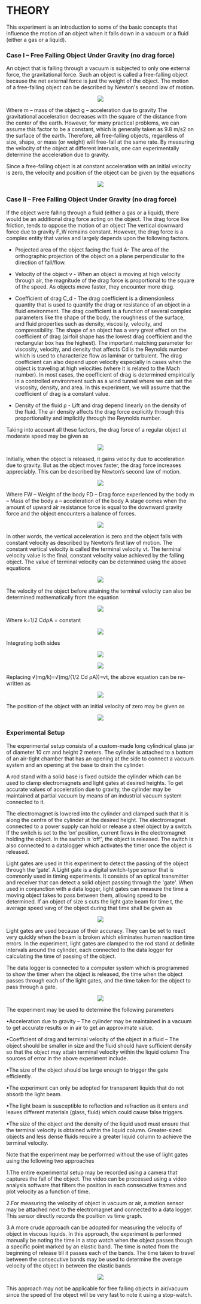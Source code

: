 # THEORY
This experiment is an introduction to some of the basic concepts that influence the motion of an object when it falls down in a vacuum or a fluid (either a gas or a liquid).    

### Case I – Free Falling Object Under Gravity (no drag force)
An object that is falling through a vacuum is subjected to only one external force, the gravitational force. Such an object is called a free-falling object because the net external force is just the weight of the object. The motion of a free-falling object can be described by Newton's second law of motion.

<p align="center">
  <img src="images/1.png">
</p> 
			
Where m – mass of the object
	g – acceleration due to gravity
The gravitational acceleration decreases with the square of the distance from the center of the earth. However, for many practical problems, we can assume this factor to be a constant, which is generally taken as 9.8 m/s2 on the surface of the earth. Therefore, all free-falling objects, regardless of size, shape, or mass (or weight) will free-fall at the same rate. By measuring the velocity of the object at different intervals, one can experimentally determine the acceleration due to gravity. 

Since a free-falling object is at constant acceleration with an initial velocity is zero, the velocity and position of the object can be given by the equations

<p align="center">
  <img src="images/2.png">
</p> 

### Case II – Free Falling Object Under Gravity (no drag force)
If the object were falling through a fluid (either a gas or a liquid), there would be an additional drag force acting on the object. The drag force like friction, tends to oppose the motion of an object The vertical downward force due to gravity F_W  remains constant. However, the drag force is a complex entity that varies and largely depends upon the following factors.

* Projected area of the object facing the fluid A- The area of the orthographic projection of the object on a plane perpendicular to the direction of fall/flow.
 
* Velocity of the object v - When an object is moving at high velocity through air, the magnitude of the drag force is proportional to the square of the speed. As objects move faster, they encounter more drag.
 
* Coefficient of drag C_d  - The drag coefficient is a dimensionless quantity that is used to quantify the drag or resistance of an object in a fluid environment. The drag coefficient is a function of several complex parameters like the shape of the body, the roughness of the surface, and fluid properties such as density, viscosity, velocity, and compressibility. The shape of an object has a very great effect on the coefficient of drag (airfoil shape has the lowest drag coefficient and the rectangular box has the highest). The important matching parameter for viscosity, velocity, and density that affects Cd is the Reynolds number which is used to characterize flow as laminar or turbulent. The drag coefficient can also depend upon velocity especially in cases when the object is traveling at high velocities (where it is related to the Mach number). In most cases, the coefficient of drag is determined empirically in a controlled environment such as a wind tunnel where we can set the viscosity, density, and area. In this experiment, we will assume that the coefficient of drag is a constant value.
 
* Density of the fluid ρ - Lift and drag depend linearly on the density of the fluid. The air density affects the drag force explicitly through this proportionality and implicitly through the Reynolds number.
 
Taking into account all these factors, the drag force of a regular object at moderate speed may be given as 

<p align="center">
  <img src="images/3.png">
</p>  

Initially, when the object is released, it gains velocity due to acceleration due to gravity. But as the object moves faster, the drag force increases appreciably. This can be described by Newton’s second law of motion.

<p align="center">
  <img src="images/4.png">
</p>   
					    
Where FW – Weight of the body
	FD – Drag force experienced by the body
	m – Mass of the body
	a – acceleration of the body
A stage comes when the amount of upward air resistance force is equal to the downward gravity force and the object encounters a balance of forces. 

<p align="center">
  <img src="images/5.png">
</p> 

In other words, the vertical acceleration is zero and the object falls with constant velocity as described by Newton’s first law of motion. The constant vertical velocity is called the terminal velocity vt. The terminal velocity value is the final, constant velocity value achieved by the falling object.
The value of terminal velocity can be determined using the above equations

<p align="center">
  <img src="images/6.png">
</p> 

The velocity of the object before attaining the terminal velocity can also be determined mathematically from the equation

<p align="center">
  <img src="images/7.png">
</p>

Where  k=1/2 CdρA = constant

<p align="center">
  <img src="images/8.png">
</p>

Integrating both sides

<p align="center">
  <img src="images/9.png">
</p>

<p align="center">
  <img src="images/10.png">
</p>

Replacing √(mg/k)=√(mg/(1/2 Cd ρA))=vt, the above equation can be re-written as

<p align="center">
  <img src="images/11.png">
</p>

The position of the object with an initial velocity of zero may be given as

<p align="center">
  <img src="images/12.png">
</p>

### Experimental Setup
The experimental setup consists of a custom-made long cylindrical glass jar of diameter 10 cm and height 2 meters. The cylinder is attached to a bottom of an air-tight chamber that has an opening at the side to connect a vacuum system and an opening at the base to drain the cylinder.

A rod stand with a solid base is fixed outside the cylinder which can be used to clamp electromagnets and light gates at desired heights. To get accurate values of acceleration due to gravity, the cylinder may be maintained at partial vacuum by means of an industrial vacuum system connected to it.

The electromagnet is lowered into the cylinder and clamped such that it is along the centre of the cylinder at the desired height. The electromagnet connected to a power supply can hold or release a steel object by a switch. If the switch is set to the ‘on’ position, current flows in the electromagnet holding the object. In the switch is ‘off”, the object is released. The switch is also connected to a datalogger which activates the timer once the object is released.

Light gates are used in this experiment to detect the passing of the object through the ‘gate’. A Light gate is a digital switch-type sensor that is commonly used in timing experiments. It consists of an optical transmitter and receiver that can detect a solid object passing through the 'gate'. When used in conjunction with a data logger, light gates can measure the time a moving object takes to pass between them, allowing speed to be determined. If an object of size s cuts the light gate beam for time t, the average speed vavg of the object during that time shall be given as

<p align="center">
  <img src="images/13.png">
</p>

Light gates are used because of their accuracy. They can be set to react very quickly when the beam is broken which eliminates human reaction time errors. In the experiment, light gates are clamped to the rod stand at definite intervals around the cylinder, each connected to the data logger for calculating the time of passing of the object. 

The data logger is connected to a computer system which is programmed to show the timer when the object is released, the time when the object passes through each of the light gates, and the time taken for the object to pass through a gate. 

<p align="center">
  <img src="images/14.png">
</p>

The experiment may be used to determine the following parameters

•Acceleration due to gravity – The cylinder may be maintained in a vacuum to get accurate results or in air to get an approximate value.

•Coefficient of drag and terminal velocity of the object in a fluid – The object should be smaller in size and the fluid should have sufficient density so that the object may attain terminal velocity within the liquid column The sources of error in the above experiment include.

•The size of the object should be large enough to trigger the gate efficiently.

•The experiment can only be adopted for transparent liquids that do not absorb the light beam.

•The light beam is susceptible to reflection and refraction as it enters and leaves different materials (glass, fluid) which could cause false triggers.

•The size of the object and the density of the liquid used must ensure that the terminal velocity is obtained within the liquid column. Greater-sized objects and less dense fluids require a greater liquid column to achieve the terminal velocity. 

Note that the experiment may be performed without the use of light gates using the following two approaches

1.The entire experimental setup may be recorded using a camera that captures the fall of the object. The video can be processed using a video analysis software that filters the position in each consecutive frames and plot velocity as a function of time.

2.For measuring the velocity of object in vacuum or air, a motion sensor may be attached next to the electromagnet and connected to a data logger. This sensor directly records the position vs time graph.

3.A more crude approach can be adopted for measuring the velocity of object in viscous liquids. In this approach, the experiment is performed manually be noting the time in a stop watch when the object passes though a specific point marked by an elastic band. The time is noted from the beginning of release till it passes each of the bands. The time taken to travel between the consecutive bands may be used to determine the average velocity of the object in between the elastic bands

<p align="center">
  <img src="images/15.png">
</p>

This approach may not be applicable for free falling objects in air/vacuum since the speed of the object will be very fast to note it using a stop-watch.



